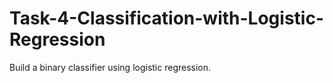 # Task-4-Classification-with-Logistic-Regression
Build a binary classifier using logistic regression.
